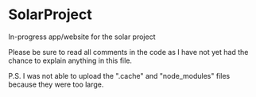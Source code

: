 # SolarProject
In-progress app/website for the solar project

Please be sure to read all comments in the code as I have not yet had the chance to explain anything in this file.

P.S. I was not able to upload the ".cache" and "node_modules" files because they were too large.
